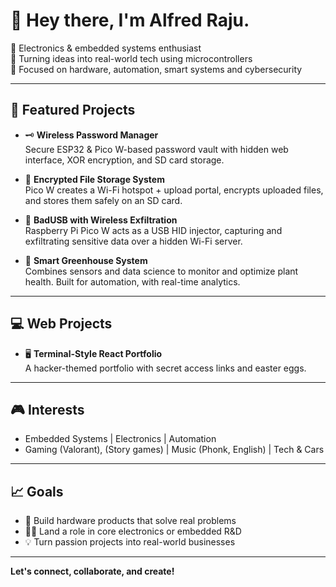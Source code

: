 # 👋 Hey there, I'm Alfred Raju. 

🔧 Electronics & embedded systems enthusiast  
🚀 Turning ideas into real-world tech using microcontrollers  
🎯 Focused on hardware, automation, smart systems and cybersecurity

---

## 🔨 Featured Projects

- 🗝️ **Wireless Password Manager**  
  Secure ESP32 & Pico W-based password vault with hidden web interface, XOR encryption, and SD card storage.

- 🔐 **Encrypted File Storage System**  
  Pico W creates a Wi-Fi hotspot + upload portal, encrypts uploaded files, and stores them safely on an SD card.

- 🦠 **BadUSB with Wireless Exfiltration**  
  Raspberry Pi Pico W acts as a USB HID injector, capturing and exfiltrating sensitive data over a hidden Wi-Fi server.

- 🌿 **Smart Greenhouse System**  
  Combines sensors and data science to monitor and optimize plant health. Built for automation, with real-time analytics.

---

## 💻 Web Projects

- 🖥️ **Terminal-Style React Portfolio**  
  A hacker-themed portfolio with secret access links and easter eggs.

---

## 🎮 Interests
- Embedded Systems | Electronics | Automation  
- Gaming (Valorant), (Story games) | Music (Phonk, English) | Tech & Cars  

---

## 📈 Goals
- 🚀 Build hardware products that solve real problems  
- 👨‍🔬 Land a role in core electronics or embedded R&D  
- 💡 Turn passion projects into real-world businesses  

---

**Let's connect, collaborate, and create!**
